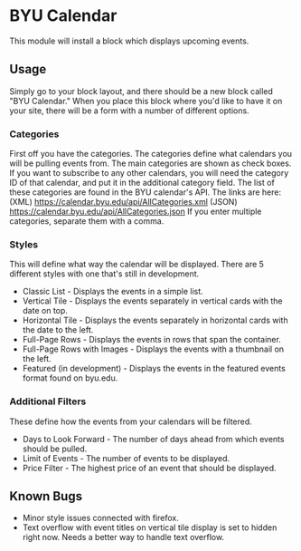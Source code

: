 # BYU Calendar

This module will install a block which displays upcoming events.

## Usage

Simply go to your block layout, and there should be a new block called "BYU Calendar." When you place this block where you'd like to have it on your site, there will be a form with a number of different options.

### Categories
 
First off you have the categories. The categories define what calendars you will be pulling events from. The main categories are shown as check boxes. If you want to subscribe to any other calendars, you will need the category ID of that calendar, and put it in the additional category field. The list of these categories are found in the BYU calendar's API. The links are here: (XML) https://calendar.byu.edu/api/AllCategories.xml (JSON) https://calendar.byu.edu/api/AllCategories.json If you enter multiple categories, separate them with a comma.

### Styles

This will define what way the calendar will be displayed. There are 5 different styles with one that's still in development.
* Classic List - Displays the events in a simple list.
* Vertical Tile - Displays the events separately in vertical cards with the date on top.
* Horizontal Tile - Displays the events separately in horizontal cards with the date to the left.
* Full-Page Rows - Displays the events in rows that span the container.
* Full-Page Rows with Images - Displays the events with a thumbnail on the left.
* Featured (in development) - Displays the events in the featured events format found on byu.edu.

### Additional Filters

These define how the events from your calendars will be filtered.

* Days to Look Forward - The number of days ahead from which events should be pulled.
* Limit of Events - The number of events to be displayed.
* Price Filter - The highest price of an event that should be displayed.

## Known Bugs

* Minor style issues connected with firefox.
* Text overflow with event titles on vertical tile display is set to hidden right now. Needs a better way to handle text overflow.
